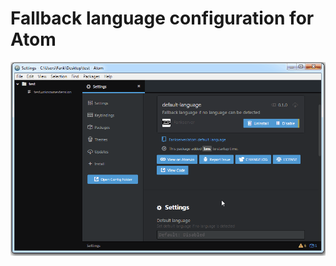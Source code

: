 # Fallback language configuration for Atom

![default-language](https://github.com/Fankserver/atom-default-language/raw/master/preview.gif)
